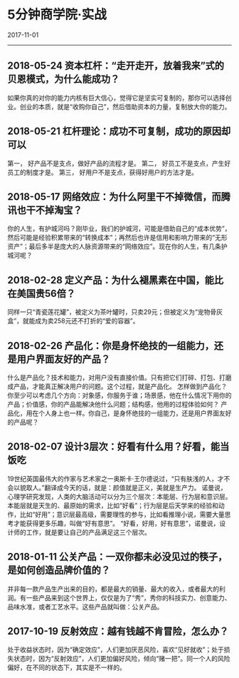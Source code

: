 # 5分钟商学院·实战
2017-11-01


--------------------------------------------------------------------------------


## 2018-05-24 资本杠杆：“走开走开，放着我来”式的贝恩模式，为什么能成功？
如果你真的对你的能力内核有巨大信心，觉得它是坚实可复制的，那你可以选择创业。创业的本质，就是“收购你自己”，然后借助资本的力量，复制放大你的能力。


## 2018-05-21 杠杆理论：成功不可复制，成功的原因却可以
第一， 好产品不是支点，做好产品的流程才是。
第二， 好员工不是支点，产生好员工的制度才是。
第三， 好用户不是支点，获得好用户的方法才是。


## 2018-05-17 网络效应：为什么阿里干不掉微信，而腾讯也干不掉淘宝？
你的人生，有护城河吗？刚毕业，我们的护城河，可能是借助自己的“成本优势”，然后可能是经验积累带来的“转换成本”；再然后也许是信用和影响力带来的“无形资产”；最后多半是庞大的人脉资源带来的“网络效应”。现在你的人生，有几条护城河呢？


## 2018-02-28 定义产品：为什么褪黑素在中国，能比在美国贵56倍？
同样一只“青瓷莲花罐”，被定义为茶叶罐时，只卖29元；但被定义为“宠物骨灰盒”，就能成为卖258元还不打折的“爱的容器”。


## 2018-02-26 产品化：你是身怀绝技的一组能力，还是用户界面友好的产品？
什么是产品化？技术和能力，对用户没有直接价值。只有把它们打碎、打包、打磨成产品，才能真正解决用户的问题。这个过程，就是产品化。
怎样做到产品化？你至少可以考虑几个方向：对象感，你服务于谁；场景感，他在什么情况下用你的产品；价值感，你的产品能解决他什么问题；结构感，他用的过程体验如何？
产品化，用在个人身上也一样。你自己，是身怀绝技的一组能力，还是用户界面友好的产品呢？


## 2018-02-07 设计3层次：好看有什么用？好看，能当饭吃
19世纪英国最伟大的作家与艺术家之一奥斯卡·王尔德说过，“只有肤浅的人，才不会以貌取人。”翻译成今天的话，就是：颜值就是正义，美就是生产力。
诺曼说，心理学研究发现，人类的大脑活动可以分为三个层次：本能层、行为层和意识层。本能层就是天生的、最原始的需求，比如“好看”；行为层是后天学来的经验和动作，比如“好用”；意识层最高级，需要理性的参与，比如看推理小说，需要大量思考才能获得更多乐趣，叫做“好有意思”。
“好看，好用，好有意思”，诺曼说，设计师的工作，就是要让自己的产品满足这三个层次。


## 2018-01-11 公关产品：一双你都未必没见过的筷子，是如何创造品牌价值的？
并非每一款产品生产出来的目的，都是最大的销量、最大的收入，或者最大的利润。有一些产品来到这个世界上，仅仅是为了“秀”，秀你的科技实力、创意能力、品味水准，或者工艺水平。这些产品就叫做：公关产品。


## 2017-10-19 反射效应：越有钱越不肯冒险，怎么办？
处于收益状态时，因为“确定效应”，人们更加厌恶风险，喜欢“见好就收”；处于损失状态时，因为“反射效应”，人们更加偏好风险，倾向“赌一把”。同一个人的风险偏好，在不同的状态下，其实是不一样的。
